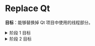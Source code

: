 # Replace Qt

**目标**：能够替换掉 Qt 项目中使用的线程部分。

<details>

<summary>
阶段 1 目标
</summary>

1. 该线程能够持久地运行，即应用程序运行多久，它就存在多久，即同年同月同日生，也要同年同月同日狗带。
2. 该线程能够监听到外部的变化（变量的变化或者一些函数的操作）。
3. ~~信号与槽机制（注意要能够实现参数的传递）。~~
4. ~~线程中的函数是以什么状态被创建（例如 Qt::BlockingQueuedConnection）理解是，emit 发送信号后，后面的代码块是否被立马执行的问题。~~
5. 资源的争夺问题？？？或许应该是线程内所包含函数该考虑的。
6. ~~线程类、文件读写类等，封装为一个链接库。 用导出类的形式。~~

</details>

<details>

<summary>
阶段 2 目标
</summary>

1. 尝试与事件做组合使用。
2. 梳理出一种规范写法。

</details>

